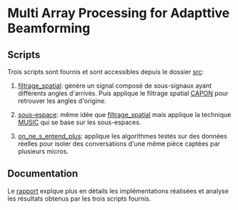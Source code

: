 # Multi Array Processing for Adapttive Beamforming
## Scripts
Trois scripts sont fournis et sont accessibles depuis le dossier [src](./src):
1. [filtrage_spatial](./src/filtrage_spatial.m): génère un signal composé de sous-signaux ayant différents angles d'arrivés. Puis applique le filtrage spatial [CAPON](./src/fonctions/CAPON.m) pour retrouver les angles d'origine.

2. [sous-espace](./src/sous-espace.m): même idée que [filtrage_spatial](./src/filtrage_spatial.m) mais applique la technique [MUSIC](./src/fonctions/MUSIC.m) qui se base sur les sous-espaces.

3. [on_ne_s_entend_plus](./src/on_ne_s_entend_plus): applique les algorithmes testés sur des données réelles pour isoler des conversations d'une même pièce captées par plusieurs micros.

## Documentation
Le [rapport](./doc/rapport) explque plus en détails les implémentations réalisées et analyse les résultats obtenus par les trois scripts fournis. 
